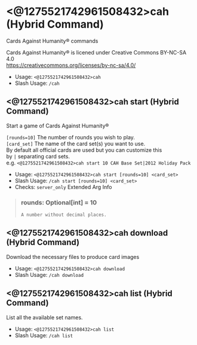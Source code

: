 # <@1275521742961508432>cah (Hybrid Command)
Cards Against Humanity®️ commands<br/>

Cards Against Humanity®️ is licened under Creative Commons BY-NC-SA 4.0<br/>
https://creativecommons.org/licenses/by-nc-sa/4.0/<br/>
 - Usage: `<@1275521742961508432>cah`
 - Slash Usage: `/cah`
## <@1275521742961508432>cah start (Hybrid Command)
Start a game of Cards Against Humanity®️<br/>

`[rounds=10]` The number of rounds you wish to play.<br/>
`[card_set]` The name of the card set(s) you want to use.<br/>
By default all official cards are used but you can customize this<br/>
by `|` separating card sets.<br/>
e.g. `<@1275521742961508432>cah start 10 CAH Base Set|2012 Holiday Pack`<br/>
 - Usage: `<@1275521742961508432>cah start [rounds=10] <card_set>`
 - Slash Usage: `/cah start [rounds=10] <card_set>`
 - Checks: `server_only`
Extended Arg Info
> ### rounds: Optional[int] = 10
> ```
> A number without decimal places.
> ```
## <@1275521742961508432>cah download (Hybrid Command)
Download the necessary files to produce card images<br/>
 - Usage: `<@1275521742961508432>cah download`
 - Slash Usage: `/cah download`
## <@1275521742961508432>cah list (Hybrid Command)
List all the available set names.<br/>
 - Usage: `<@1275521742961508432>cah list`
 - Slash Usage: `/cah list`
